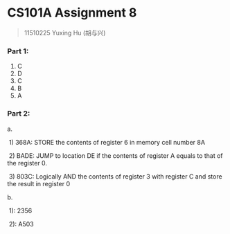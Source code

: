 # CS101A Assignment 8

> 11510225 Yuxing Hu (胡与兴)

### Part 1: 

1. C
2. D
3. C
4. B
5. A

### Part 2: 

a.

​	1) 368A: STORE the contents of register 6 in memory cell number 8A

​	2) BADE: JUMP to location DE if the contents of register A equals to that of the register 0.

​	3) 803C: Logically AND the contents of register 3 with register C and store the result in register 0  

b.

​	1): 2356

​	2): A503